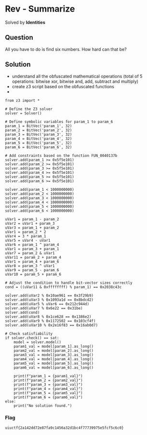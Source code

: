 # Rev - Summarize
Solved by **Identities**

## Question
All you have to do is find six numbers. How hard can that be?

## Solution
* understand all the obfuscated mathematical operations (total of 5 operations: bitwise xor, bitwise and, add, subtract and multiply)
* create z3 script based on the obfuscated functions
* 
```
from z3 import *

# Define the Z3 solver
solver = Solver()

# Define symbolic variables for param_1 to param_6
param_1 = BitVec('param_1', 32)
param_2 = BitVec('param_2', 32)
param_3 = BitVec('param_3', 32)
param_4 = BitVec('param_4', 32)
param_5 = BitVec('param_5', 32)
param_6 = BitVec('param_6', 32)

# Add constraints based on the function FUN_0040137b
solver.add(param_1 >= 0x5f5e101)
solver.add(param_2 >= 0x5f5e101)
solver.add(param_3 >= 0x5f5e101)
solver.add(param_4 >= 0x5f5e101)
solver.add(param_5 >= 0x5f5e101)
solver.add(param_6 >= 0x5f5e101)

solver.add(param_1 < 1000000000)
solver.add(param_2 < 1000000000)
solver.add(param_3 < 1000000000)
solver.add(param_4 < 1000000000)
solver.add(param_5 < 1000000000)
solver.add(param_6 < 1000000000)

uVar1 = param_1 - param_2
uVar2 = uVar1 + param_3
uVar3 = param_1 + param_2
uVar1 = param_2 * 2
uVar4 = 3 * param_1
uVar5 = uVar4 - uVar1
uVar6 = param_1 ^ param_4
uVar1 = param_3 + param_1
uVar7 = param_2 & uVar1
uVar11 = param_2 + param_4
uVar1 = param_4 + param_6
uVar8 = param_3 ^ uVar1
uVar9 = param_5 - param_6
uVar10 = param_5 + param_6

# Adjust the condition to handle bit-vector sizes correctly
cond = ((uVar11 & 0xffffffff) % param_1) == 0x2038c43c

solver.add(uVar2 % 0x10ae961 == 0x3f29b9)
solver.add(uVar3 % 0x1093a1d == 0x8bdcd2)
solver.add(uVar5 % uVar6 == 0x212c944d)
solver.add(uVar7 % 0x6e22 == 0x31be)
solver.add(cond)
solver.add(uVar8 % 0x1ce628 == 0x1386e2)
solver.add(uVar9 % 0x1172502 == 0x103cf4f)
solver.add(uVar10 % 0x2e16f83 == 0x16ab0d7)

# Check satisfiability
if solver.check() == sat:
    model = solver.model()
    param1_val = model[param_1].as_long()
    param2_val = model[param_2].as_long()
    param3_val = model[param_3].as_long()
    param4_val = model[param_4].as_long()
    param5_val = model[param_5].as_long()
    param6_val = model[param_6].as_long()
    
    print(f"param_1 = {param1_val}")
    print(f"param_2 = {param2_val}")
    print(f"param_3 = {param3_val}")
    print(f"param_4 = {param4_val}")
    print(f"param_5 = {param5_val}")
    print(f"param_6 = {param6_val}")
else:
    print("No solution found.")
```

### Flag
`uiuctf{2a142dd72e87fa9c1456a32d1bc4f77739975e5fcf5c6c0}`
